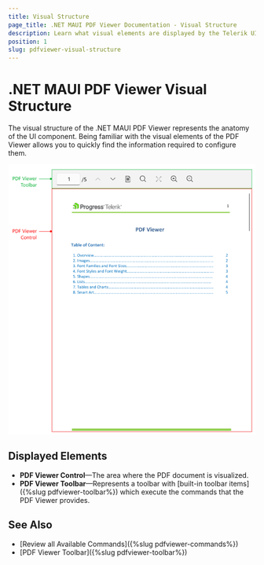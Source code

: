 ```yaml
---
title: Visual Structure
page_title: .NET MAUI PDF Viewer Documentation - Visual Structure
description: Learn what visual elements are displayed by the Telerik UI for .NET MAUI PDF Viewer, and see how these elements build the visual structure of the control.
position: 1
slug: pdfviewer-visual-structure
---
```


# .NET MAUI PDF Viewer Visual Structure

The visual structure of the .NET MAUI PDF Viewer represents the anatomy of the UI component. Being familiar with the visual elements of the PDF Viewer allows you to quickly find the information required to configure them.

![Telerik UI for .NET MAUI PDF Viewer Visual Structure](images/pdfviewer-and-toolbar-visualstructure.png)

## Displayed Elements

* **PDF Viewer Control**&mdash;The area where the PDF document is visualized.
* **PDF Viewer Toolbar**&mdash;Represents a toolbar with [built-in toolbar items]({%slug pdfviewer-toolbar%}) which execute the commands that the PDF Viewer provides.

## See Also

- [Review all Available Commands]({%slug pdfviewer-commands%})
- [PDF Viewer Toolbar]({%slug pdfviewer-toolbar%})
